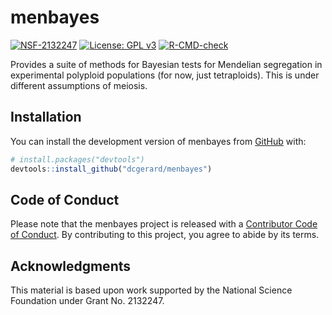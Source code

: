 
<!-- README.md is generated from README.Rmd. Please edit that file -->

# menbayes

<!-- badges: start -->

[![NSF-2132247](https://img.shields.io/badge/NSF-2132247-blue.svg)](https://nsf.gov/awardsearch/showAward?AWD_ID=2132247)
[![License: GPL
v3](https://img.shields.io/badge/License-GPL%20v3-blue.svg)](https://www.gnu.org/licenses/gpl-3.0)
[![R-CMD-check](https://github.com/dcgerard/menbayes/actions/workflows/R-CMD-check.yaml/badge.svg)](https://github.com/dcgerard/menbayes/actions/workflows/R-CMD-check.yaml)
<!-- badges: end -->

Provides a suite of methods for Bayesian tests for Mendelian segregation
in experimental polyploid populations (for now, just tetraploids). This
is under different assumptions of meiosis.

## Installation

You can install the development version of menbayes from
[GitHub](https://github.com/dcgerard/menbayes) with:

``` r
# install.packages("devtools")
devtools::install_github("dcgerard/menbayes")
```

## Code of Conduct

Please note that the menbayes project is released with a [Contributor
Code of
Conduct](https://contributor-covenant.org/version/2/1/CODE_OF_CONDUCT.html).
By contributing to this project, you agree to abide by its terms.

## Acknowledgments

This material is based upon work supported by the National Science
Foundation under Grant No. 2132247.
